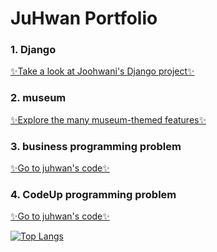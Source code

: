 <h1>JuHwan Portfolio</h1>

### 1. Django <br>
<a href="https://juhwan.pythonanywhere.com/acc/index/" target=”_blank”>✨Take a look at Joohwani's Django project✨</a>

### 2. museum <br>
<a href="https://github.com/juhwan04/museum" target=”_blank”>✨Explore the many museum-themed features✨</a>

### 3. business programming problem <br>
<a href="https://capable-teal-7bf.notion.site/04cae89942e04f6e873e9c6a64c83747" target=”_blank”>✨Go to juhwan's code✨</a>

### 4. CodeUp programming problem <br>
<a href="[https://capable-teal-7bf.notion.site/04cae89942e04f6e873e9c6a64c83747](https://capable-teal-7bf.notion.site/Python-f5d245b6b7664664a949b9c34748365c)" target=”_blank”>✨Go to juhwan's code✨</a>

<!-- ![Anurag's GitHub stats](https://github-readme-stats.vercel.app/api?username=juhwan04&show_icons=true&theme=radical) -->
[![Top Langs](https://github-readme-stats.vercel.app/api/top-langs/?username=juhwan04&layout=compact)](https://github.com/juhwan04/github-readme-stats)




<!--
**juhwan04/juhwan04** is a ✨ _special_ ✨ repository because its `README.md` (this file) appears on your GitHub profile.

Here are some ideas to get you started:

- 🔭 I’m currently working on ...
- 🌱 I’m currently learning ...
- 👯 I’m looking to collaborate on ...
- 🤔 I’m looking for help with ...
- 💬 Ask me about ...
- 📫 How to reach me: ...
- 😄 Pronouns: ...
- ⚡ Fun fact: ...
-->
